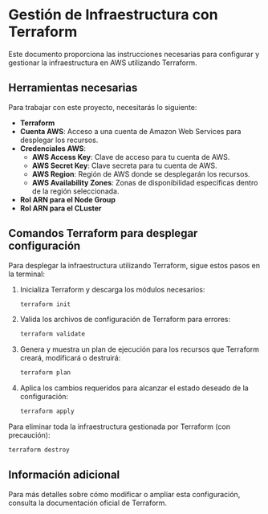 # Gestión de Infraestructura con Terraform

Este documento proporciona las instrucciones necesarias para configurar y gestionar la infraestructura en AWS utilizando Terraform.

## Herramientas necesarias

Para trabajar con este proyecto, necesitarás lo siguiente:

- **Terraform**
- **Cuenta AWS**: Acceso a una cuenta de Amazon Web Services para desplegar los recursos.
- **Credenciales AWS**:
  - **AWS Access Key**: Clave de acceso para tu cuenta de AWS.
  - **AWS Secret Key**: Clave secreta para tu cuenta de AWS.
  - **AWS Region**: Región de AWS donde se desplegarán los recursos.
  - **AWS Availability Zones**: Zonas de disponibilidad específicas dentro de la región seleccionada.
- **Rol ARN para el Node Group**
- **Rol ARN para el CLuster**

## Comandos Terraform para desplegar configuración

Para desplegar la infraestructura utilizando Terraform, sigue estos pasos en la terminal:

1. Inicializa Terraform y descarga los módulos necesarios:
   ```bash
   terraform init

2. Valida los archivos de configuración de Terraform para errores:
   ```bash
   terraform validate

3. Genera y muestra un plan de ejecución para los recursos que Terraform creará, modificará o destruirá:
   ```bash
   terraform plan

4. Aplica los cambios requeridos para alcanzar el estado deseado de la configuración:
   ```bash
   terraform apply

Para eliminar toda la infraestructura gestionada por Terraform (con precaución):
   ```bash
   terraform destroy
   ```

## Información adicional

Para más detalles sobre cómo modificar o ampliar esta configuración, consulta la documentación oficial de Terraform.